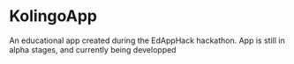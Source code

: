 KolingoApp
==========
An educational app created during the EdAppHack hackathon.
App is still in alpha stages, and currently being developped
